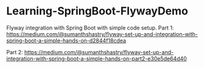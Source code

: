 # Learning-SpringBoot-FlywayDemo

Flyway integration with Spring Boot with simple code setup.
Part 1: https://medium.com/@sumanthshastry/flyway-set-up-and-integration-with-spring-boot-a-simple-hands-on-d2844f18cdea

Part 2: https://medium.com/@sumanthshastry/flyway-set-up-and-integration-with-spring-boot-a-simple-hands-on-part2-e30e5de64d40
